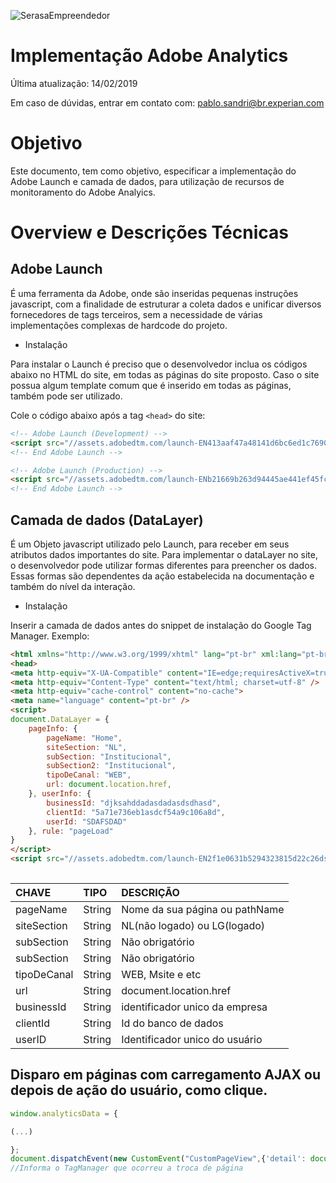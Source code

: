 ![SerasaEmpreendedor](https://pablosandri.github.io/sandbox/empreendedor.jpg)

# Implementação Adobe Analytics

Última atualização: 14/02/2019

Em caso de dúvidas, entrar em contato com: [pablo.sandri@br.experian.com](mailto:pablo.sandri@br.experian.com)

# Objetivo

Este documento, tem como objetivo, especificar a implementação do Adobe Launch e camada de dados, para utilização de recursos de monitoramento do Adobe Analyics.

# Overview e Descrições Técnicas

## Adobe Launch

É uma ferramenta da Adobe, onde são inseridas pequenas instruções javascript, com a finalidade de estruturar a coleta dados e unificar diversos fornecedores de tags terceiros, sem a necessidade de várias implementações complexas de hardcode do projeto. 

- Instalação

Para instalar o Launch é preciso que o desenvolvedor inclua os códigos abaixo no HTML do site, em todas as páginas do site proposto. Caso o site possua algum template comum que é inserido em todas as páginas, também pode ser utilizado.

Cole o código abaixo após a tag `<head>` do site:

```html
<!-- Adobe Launch (Development) -->
<script src="//assets.adobedtm.com/launch-EN413aaf47a48141d6bc6ed1c7690ff2c2-development.min.js" async></script>
<!-- End Adobe Launch -->

<!-- Adobe Launch (Production) -->
<script src="//assets.adobedtm.com/launch-ENb21669b263d94445ae441ef45fcca0e3.min.js" async></script>
<!-- End Adobe Launch -->

```


## Camada de dados (DataLayer)

É um Objeto javascript utilizado pelo Launch, para receber em seus atributos dados importantes do site.
Para implementar o dataLayer no site, o desenvolvedor pode utilizar formas diferentes para preencher os dados. Essas formas são dependentes da ação estabelecida na documentação e também do nível da interação. 

- Instalação

Inserir a camada de dados antes do snippet de instalação do Google Tag Manager. Exemplo:

			
```html
<html xmlns="http://www.w3.org/1999/xhtml" lang="pt-br" xml:lang="pt-br" class="no-js">
<head>
<meta http-equiv="X-UA-Compatible" content="IE=edge;requiresActiveX=true">
<meta http-equiv="Content-Type" content="text/html; charset=utf-8" />
<meta http-equiv="cache-control" content="no-cache">
<meta name="language" content="pt-br" />
<script>
document.DataLayer = {
	pageInfo: {
		pageName: "Home",
		siteSection: "NL",
		subSection: "Institucional",
		subSection2: "Institucional",
		tipoDeCanal: "WEB",
		url: document.location.href,
	}, userInfo: {
		businessId: "djksahddadasdadasdsdhasd",
		clientId: "5a71e736eb1asdcf54a9c106a8d",
		userId: "SDAFSDAD"
	}, rule: "pageLoad"
}
</script>
<script src="//assets.adobedtm.com/launch-EN2f1e0631b5294323815d22c26dsabc35f50-development.min.js" async></script>
	
```

| CHAVE    | TIPO  | DESCRIÇÃO |
| :------- | :---- | :--- |
| pageName | String | Nome da sua página ou pathName |
| siteSection |String | NL(não logado) ou LG(logado) |
| subSection |String | Não obrigatório |
| subSection |String | Não obrigatório |
| tipoDeCanal |String | WEB, Msite e etc |
| url |String | document.location.href |
| businessId |String | identificador unico da empresa |
| clientId |String | Id do banco de dados |
| userID |String | Identificador unico do usuário |


## Disparo em páginas com carregamento AJAX ou depois de ação do usuário, como clique.

```javascript
window.analyticsData = {

(...)

};
document.dispatchEvent(new CustomEvent("CustomPageView",{'detail': document.DataLayer})); 
//Informa o TagManager que ocorreu a troca de página
```
